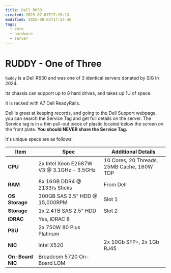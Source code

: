 ```yaml
---
title: Dell R630
created: 2025-07-07T17:15:13
modified: 2025-08-03T17:54:46
tags:
  - zero
  - hardware
  - server
---
```


# **RUDDY** - One of Three

`Ruddy` is a Dell R630 and was one of 3 identical servers donated by SIG in 2024.

Its chassis can support up to 8 hard drives, and takes up 1U of space.

It is racked with A7 Dell ReadyRails.

Dell is great at keeping records, and going to the Dell Support webpage, you can search the Service Tag and get full details on the server. The Service tag is in a thin pull-out piece of plastic located below the screen on the front plate. **You should NEVER share the Service Tag.**

It's unique specs are as follows:

| **Item**         | **Spec**                                  | **Additional Details**                     |
| ---------------- | ----------------------------------------- | ------------------------------------------ |
| **CPU**          | 2x Intel Xeon E2687W V3 @ 3.1GHz - 3.5GHz | 10 Cores, 20 Threads, 25MB Cache, 160W TDP |
| **RAM**          | 8x 16GB DDR4 @ 2133/s Sticks              | From Dell                                  |
| **OS Storage**   | 300GB SAS 2.5" HDD @ 15,000RPM            | Slot 1                                     |
| **Storage**      | 1x 2.4TB SAS 2.5" HDD                     | Slot 2                                     |
| **iDRAC**        | Yes, iDRAC 8                              |                                            |
| **PSU**          | 2x 750W 80 Plus Platinum                  |                                            |
| **NIC**          | Intel X520                                | 2x 10Gb SFP+, 2x 1Gb RJ45                  |
| **On-Board NIC** | Broadcom 5720 On-Board LOM                |                                            |

